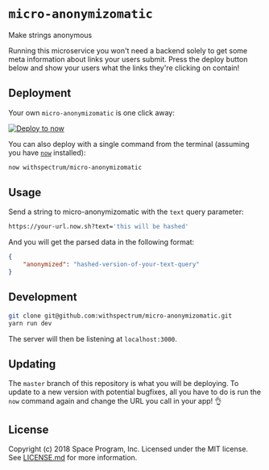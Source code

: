 # `micro-anonymizomatic`

Make strings anonymous

Running this microservice you won't need a backend solely to get some meta information about links your users submit. Press the deploy button below and show your users what the links they're clicking on contain!

## Deployment

Your own `micro-anonymizomatic` is one click away:

[![Deploy to now](https://deploy.now.sh/static/button.svg)](https://deploy.now.sh/?repo=https://github.com/withspectrum/micro-anonymizomatic)

You can also deploy with a single command from the terminal (assuming you have [`now`](https://now.sh) installed):

```sh
now withspectrum/micro-anonymizomatic
```

## Usage
Send a string to micro-anonymizomatic with the `text` query parameter:

```sh
https://your-url.now.sh?text='this will be hashed'
```

And you will get the parsed data in the following format:

```JSON
{
	"anonymized": "hashed-version-of-your-text-query"
}
```

## Development

```sh
git clone git@github.com:withspectrum/micro-anonymizomatic.git
yarn run dev
```

The server will then be listening at `localhost:3000`.

## Updating

The `master` branch of this repository is what you will be deploying. To update to a new version with potential bugfixes, all you have to do is run the `now` command again and change the URL you call in your app! 👌

## License

Copyright (c) 2018 Space Program, Inc. Licensed under the MIT license. See [LICENSE.md](LICENSE.md) for more information.
